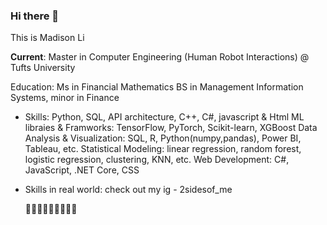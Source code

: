 ### Hi there 👋

This is Madison Li

**Current**: Master in Computer Engineering (Human Robot Interactions) @ Tufts University 

Education: Ms in Financial Mathematics 
           BS in Management Information Systems, minor in Finance 


- Skills: Python, SQL, API architecture, C++, C#, javascript & Html
          ML libraies & Framworks: TensorFlow, PyTorch, Scikit-learn, XGBoost
          Data Analysis & Visualization: SQL, R, Python(numpy,pandas), Power BI, Tableau, etc.
          Statistical Modeling: linear regression, random forest, logistic regression, clustering, KNN, etc.
          Web Development: C#,  JavaScript, .NET Core, CSS

- Skills in real world: check out my ig - 2sidesof_me


  
  🌱🌱🌱🌱🌱🌱🌱🌱🌱

<!--
**MadisonMLi/MadisonMLi** is a ✨ _special_ ✨ repository because its `README.md` (this file) appears on your GitHub profile.

Here are some ideas to get you started:

- 🔭 I’m currently working on ...
- 🌱 I’m currently learning ...
- 👯 I’m looking to collaborate on ...
- 🤔 I’m looking for help with ...
- 💬 Ask me about ...
- 📫 How to reach me: ...
- 😄 Pronouns: ...
- ⚡ Fun fact: ...
-->

